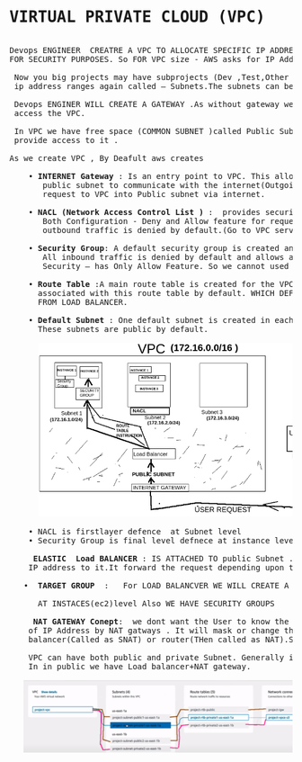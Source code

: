
<pre>
<h1>VIRTUAL PRIVATE CLOUD (VPC)</h1>
Devops ENGINEER  CREATRE A VPC TO ALLOCATE SPECIFIC IP ADDRESS RANGE TO OUR PROJECTS
FOR SECURITY PURPOSES. So FOR VPC size - AWS asks for IP Address Ranges.

 Now you big projects may have subprojects (Dev ,Test,Other etc): so we will split 
 ip address ranges again called – Subnets.The subnets can be public and private.

 Devops ENGINER WILL CREATE A GATEWAY .As without gateway we wont be able to
 access the VPC. 

 In VPC we have free space (COMMON SUBNET )called Public Subnet . And internet gateway 
 provide access to it .

As we create VPC , By Deafult aws creates
 
    • <B>INTERNET Gateway </B>: Is an entry point to VPC. This allows instances in the default
       public subnet to communicate with the internet(Outgoing Requests) and allows incoming 
       request to VPC into Public subnet via internet. 
      
    • <B>NACL (Network Access Control List )</B> :  provides security a subnet level Of VPC. It has 
       Both Configuration - Deny and Allow feature for requests. All inbound and 
       outbound traffic is denied by default.(Go to VPC service --> Security -> Network ACLs)
 
    • <B>Security Group</B>: A default security group is created and associated with the VPC. 
       All inbound traffic is denied by default and allows all outbound traffic.
       Security – has Only Allow Feature. So we cannot used Deny feature here.
 
    • <B>Route Table </B>:A main route table is created for the VPC, and all subnets are 
      associated with this route table by default. WHICH DEFINES PATH HOW REQUEST MUST GO TO Instances
      FROM LOAD BALANCER.
 
    • <B>Default Subnet </B>: One default subnet is created in each Availability Zone within the VPC.
      These subnets are public by default.

      <IMG SRC="VPC.png">

    • NACL is firstlayer defence  at Subnet level 
    • Security Group is final level defnece at instance level

     <B>ELASTIC  Load BALANCER </B>: IS ATTACHED TO public Subnet .As load balancer is created AWS allocates 
    IP address to it.It forward the request depending upon the load  at Instances .
 
   • <b> TARGET GROUP </b> :   For LOAD BALANCVER WE WILL CREATE A TARGET GROUP
 
      AT INSTACES(ec2)level Also WE HAVE SECURITY GROUPS

    <B> NAT GATEWAY Conept</B>:  we dont want the User to know the private ip of our EC2 instaces we do maskinng 
    of IP Address by NAT gatways . It will mask or change the private adress Of EC2 to Public ip address of load 
    balancer(Called as SNAT) or router(THen called as NAT).So WE CRATE NAT gateway in public Subnet .

    VPC can have both public and private Subnet. Generally in private subnet we have Applicatoin /Insatances and 
    In in public we have Load balancer+NAT gateway.   

   <IMG SRC="VPCdiagram.png">
    
</pre>
<pre>
<h1></h1>
    <h4></h4>
</pre>



<pre>
<h1></h1>
    <h4></h4>
</pre>
